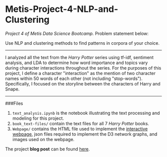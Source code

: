 # Metis-Project-4-NLP-and-Clustering

*Project 4 of Metis Data Science Bootcamp.* Problem statement below: 

Use NLP and clustering methods to find patterns in corpora of your choice. 
___
I analyzed all the text from the *Harry Potter* series using tf-idf, sentiment analysis, and LDA to determine how word importance and topics vary during character interactions throughout the series. For the purposes of this project, I define a character "interaction" as the mention of two character names within 50 words of each other (not including "stop-words"). Specifically, I focused on the storyline between the characters of Harry and Snape.
___

###Files

1) `text_analysis.ipynb` is the notebook illustrating the text processing and modeling for this project.  
2) `book_text-files/` contain the text files for all 7 *Harry Potter* books.  
3) `Webpage/` contains the HTML file used to implement the [interactive webpage](https://rawgit.com/jmfradkin/Metis-Project-4-NLP-and-Clustering/master/webpage/interactive_page.html), json files required to implement the D3 network graphs, and images used on the webpage.

The project **blog post** can be found [here](https://jamiefradkin.wordpress.com/2016/03/04/metis-project-4-nlp-and-clustering-with-harry-potter-books/).

